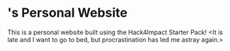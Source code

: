 # <Luke Trusheim>'s Personal Website
This is a personal website built using the Hack4Impact Starter Pack!
<It is late and I want to go to bed, but procrastination has led me astray again.>